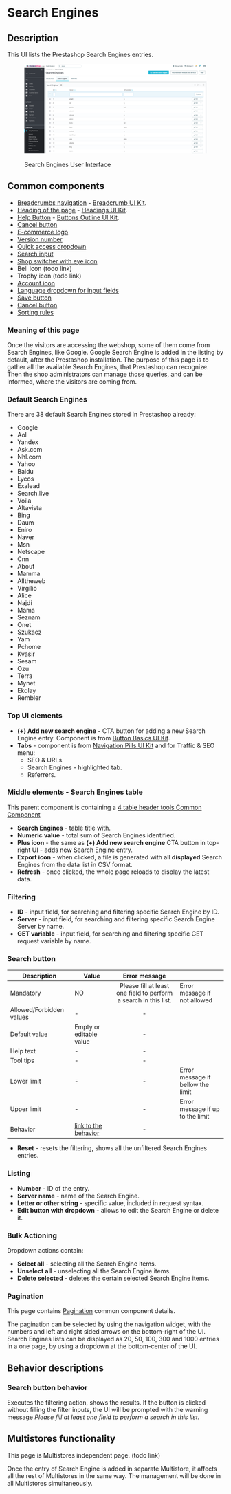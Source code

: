 # Search Engines

## Description

This UI lists the Prestashop Search Engines entries.

<figure><img src="../../../../../../.gitbook/assets/image (18) (1).png" alt="Search Engines User Interface"><figcaption><p>Search Engines User Interface</p></figcaption></figure>

## Common components <a href="#common-components" id="common-components"></a>

* [Breadcrumbs navigation](broken-reference) - [Breadcrumb UI Kit](https://build.prestashop.com/prestashop-ui-kit/?path=/story/breadcrumb--breadcrumb).
* [Heading of the page](broken-reference) - [Headings UI Kit](https://build.prestashop.com/prestashop-ui-kit/?path=/story/headings--headings).
* [Help Button](broken-reference) - [Buttons Outline UI Kit](https://build.prestashop.com/prestashop-ui-kit/?path=/story/buttons--outline).
* [Cancel button](../../../../common-components/cancel-button.md)
* [E-commerce logo ](../../../../common-components/e-commerce-logo.md)
* [Version number](../../../../common-components/prestashop-version-number.md)
* [Quick access dropdown ](../../../../common-components/quick-access-dropdown.md)
* [Search input](../../../../common-components/search-input-field.md)&#x20;
* [Shop switcher with eye icon](../../../../common-components/shop-switcher-with-eye-icon.md)
* Bell icon (todo link)
* Trophy icon (todo link)
* [Account icon](../../../../common-components/account-icon.md)
* [Language dropdown for input fields](../../../../common-components/language-dropdown-for-input-fields.md)
* [Save button](../../../../common-components/save-button.md)
* [Cancel button](../../../../common-components/cancel-button.md)
* [Sorting rules](../../../../common-components/sorting-rules.md)

### Meaning of this page

Once the visitors are accessing the webshop, some of them come from Search Engines, like Google. Google Search Engine is added in the listing by default, after the Prestashop installation. The purpose of this page is to gather all the available Search Engines, that Prestashop can recognize. Then the shop administrators can manage those queries, and can be informed, where the visitors are coming from.

### Default Search Engines

There are 38 default Search Engines stored in Prestashop already:

* Google
* Aol
* Yandex
* Ask.com
* Nhl.com
* Yahoo
* Baidu
* Lycos
* Exalead
* Search.live
* Voila
* Altavista
* Bing
* Daum
* Eniro
* Naver
* Msn
* Netscape
* Cnn
* About
* Mamma
* Alltheweb
* Virgilio
* Alice
* Najdi
* Mama
* Seznam
* Onet
* Szukacz
* Yam
* Pchome
* Kvasir
* Sesam
* Ozu
* Terra
* Mynet
* Ekolay
* Rembler

### Top UI elements

* **(+) Add new search engine** - CTA button for adding a new Search Engine entry. Component is from [Button Basics UI Kit](https://build.prestashop-project.org/prestashop-ui-kit/?path=/story/buttons--basics).
* **Tabs** - component is from [Navigation Pills UI Kit](https://build.prestashop-project.org/prestashop-ui-kit/?path=/story/navigation--navigation-pills) and for Traffic & SEO menu:
  * SEO & URLs.
  * Search Engines - highlighted tab.
  * Referrers.

### Middle elements - Search Engines table

This parent component is containing a [4 table header tools Common Component](search-engines.md#description)&#x20;

* **Search Engines** - table title with.
* **Numeric value** - total sum of Search Engines identified.
* **Plus icon** - the same as **(+) Add new search engine** CTA button in top-right UI - adds new Search Engine entry.
* **Export icon** - when clicked, a file is generated with all **displayed** Search Engines from the data list in CSV format.
* **Refresh** - once clicked, the whole page reloads to display the latest data.

### Filtering

* **ID** - input field, for searching and filtering specific Search Engine by ID.
* **Server** - input field, for searching and filtering specific Search Engine Server by name.
* **GET variable** - input field, for searching and filtering specific GET request variable by name.

### **Search button**

<table><thead><tr><th>Description</th><th>Value</th><th align="center">Error message</th><th data-hidden></th></tr></thead><tbody><tr><td>Mandatory</td><td>NO</td><td align="center">Please fill at least one field to perform a search in this list.</td><td>Error message if not allowed</td></tr><tr><td>Allowed/Forbidden values</td><td>-</td><td align="center">-</td><td></td></tr><tr><td>Default value</td><td>Empty or editable value</td><td align="center">-</td><td></td></tr><tr><td>Help text</td><td>-</td><td align="center">-</td><td></td></tr><tr><td>Tool tips</td><td>-</td><td align="center">-</td><td></td></tr><tr><td>Lower limit</td><td>-</td><td align="center">-</td><td>Error message if bellow the limit</td></tr><tr><td>Upper limit</td><td>-</td><td align="center">-</td><td>Error message if up to the limit</td></tr><tr><td>Behavior</td><td><a href="search-engines.md#search-button-behavior">link to the behavior</a></td><td align="center">-</td><td></td></tr></tbody></table>

* **Reset** - resets the filtering, shows all the unfiltered Search Engines entries.

### Listing

* **Number** - ID of the entry.
* **Server name** - name of the Search Engine.
* **Letter or other string** - specific value, included in request syntax.
* **Edit button with dropdown** - allows to edit the Search Engine or delete it.

### Bulk Actioning

Dropdown actions contain:

* **Select all** - selecting all the Search Engine items.
* **Unselect all** - unselecting all the Search Engine items.
* **Delete selected** - deletes the certain selected Search Engine items.

### Pagination

This page contains [Pagination](../../../../common-components/pagination.md) common component details.

The pagination can be selected by using the navigation widget, with the numbers and left and right sided arrows on the bottom-right of the UI. Search Engines lists can be displayed as 20, 50, 100, 300 and 1000 entries in a one page, by using a dropdown at the bottom-center of the UI.

## Behavior descriptions

### Search button behavior

Executes the filtering action, shows the results. If the button is clicked without filling the filter inputs, the UI will be prompted with the warning message _Please fill at least one field to perform a search in this list._

## Multistores functionality

This page is Multistores independent page. (todo link)

Once the entry of Search Engine is added in separate Multistore, it affects all the rest of Multistores in the same way. The management will be done in all Multistores simultaneously.
